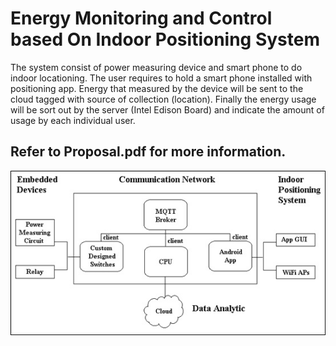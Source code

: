 # Energy Monitoring and Control based On Indoor Positioning System
The system consist of power measuring device and smart phone to do indoor locationing. The user requires to hold a smart phone installed with positioning app. Energy that measured by the device will be sent to the cloud tagged with source of collection (location). Finally the energy usage will be sort out by the server (Intel Edison Board) and indicate the amount of usage by each individual user.

## Refer to Proposal.pdf for more information.

![alt text](https://github.com/Refreshdom/Energy_monitoring_based_on_indoor_position/blob/master/Overall_system.jpg)
